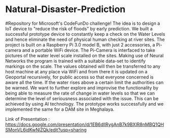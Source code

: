 # Natural-Disaster-Prediction
#Repository for Microsoft's CodeFunDo challenge!
The idea is to design a IoT device to "reduce the risk of floods" by early prediction. We built a successful prototype device to constantly keep a check on the Water Levels and hence eliminate the need of physical human checking at river sites. The project is built on a Raspberry Pi 3.0 model B, with just 2 accessories, a Pi-camera and a portable WiFi device. The Pi-Camera is interfaced to take pictures of the water level scale installed on the sites. Making use of Neural Networks the program is trained with a suitable data-set to identify markings on the scale. The values obtained will then be transferred to any host machine at any place via WiFi and from there it is updated on a Geoportal recursively, for public access so that everyone concerned is aware all the time. If the water rises above a certain limit the authorities can be warned. We want to further explore and improvise the functionality by being able to measure the rate of change in water levels so that we can determine the level of seriousness associated with the issue. This can be achieved by using AI technology. The prototype works successfully and we implemented the same for a DAM site in Meghalaya.

Link of Presentation : https://docs.google.com/presentation/d/1EB6dllRygAnB7k9BXlR8nMBQ1QHSMonVL6idKwNlZQk/edit?usp=sharing
